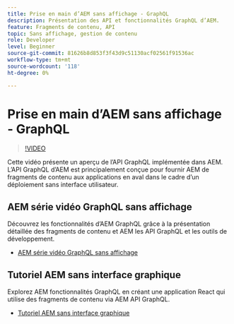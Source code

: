 ```yaml
---
title: Prise en main d’AEM sans affichage - GraphQL
description: Présentation des API et fonctionnalités GraphQL d’AEM.
feature: Fragments de contenu, API
topic: Sans affichage, gestion de contenu
role: Developer
level: Beginner
source-git-commit: 81626b8d853f3f43d9c51130acf02561f91536ac
workflow-type: tm+mt
source-wordcount: '118'
ht-degree: 0%

---
```



# Prise en main d’AEM sans affichage - GraphQL

>[!VIDEO](https://video.tv.adobe.com/v/328618/?quality=12&learn=on)

Cette vidéo présente un aperçu de l’API GraphQL implémentée dans AEM. L’API GraphQL d’AEM est principalement conçue pour fournir AEM de fragments de contenu aux applications en aval dans le cadre d’un déploiement sans interface utilisateur.

## AEM série vidéo GraphQL sans affichage

Découvrez les fonctionnalités d’AEM GraphQL grâce à la présentation détaillée des fragments de contenu et AEM les API GraphQL et les outils de développement.

+ [AEM série vidéo GraphQL sans affichage](./video-series/modeling-basics.md)

## Tutoriel AEM sans interface graphique

Explorez AEM fonctionnalités GraphQL en créant une application React qui utilise des fragments de contenu via AEM API GraphQL.

+ [Tutoriel AEM sans interface graphique](./multi-step/overview.md)